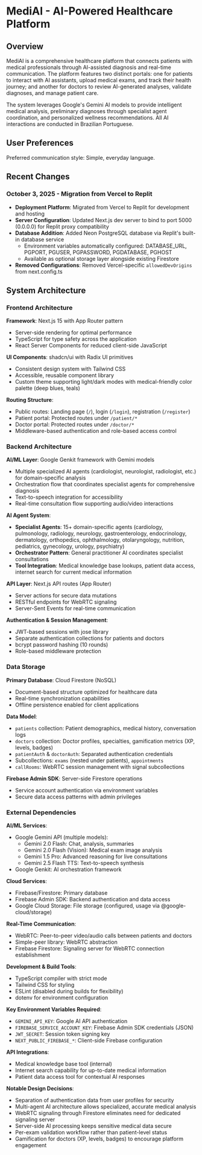 # MediAI - AI-Powered Healthcare Platform

## Overview

MediAI is a comprehensive healthcare platform that connects patients with medical professionals through AI-assisted diagnosis and real-time communication. The platform features two distinct portals: one for patients to interact with AI assistants, upload medical exams, and track their health journey; and another for doctors to review AI-generated analyses, validate diagnoses, and manage patient care.

The system leverages Google's Gemini AI models to provide intelligent medical analysis, preliminary diagnoses through specialist agent coordination, and personalized wellness recommendations. All AI interactions are conducted in Brazilian Portuguese.

## User Preferences

Preferred communication style: Simple, everyday language.

## Recent Changes

### October 3, 2025 - Migration from Vercel to Replit
- **Deployment Platform**: Migrated from Vercel to Replit for development and hosting
- **Server Configuration**: Updated Next.js dev server to bind to port 5000 (0.0.0.0) for Replit proxy compatibility
- **Database Addition**: Added Neon PostgreSQL database via Replit's built-in database service
  - Environment variables automatically configured: DATABASE_URL, PGPORT, PGUSER, PGPASSWORD, PGDATABASE, PGHOST
  - Available as optional storage layer alongside existing Firestore
- **Removed Configurations**: Removed Vercel-specific `allowedDevOrigins` from next.config.ts

## System Architecture

### Frontend Architecture

**Framework**: Next.js 15 with App Router pattern
- Server-side rendering for optimal performance
- TypeScript for type safety across the application
- React Server Components for reduced client-side JavaScript

**UI Components**: shadcn/ui with Radix UI primitives
- Consistent design system with Tailwind CSS
- Accessible, reusable component library
- Custom theme supporting light/dark modes with medical-friendly color palette (deep blues, teals)

**Routing Structure**:
- Public routes: Landing page (`/`), login (`/login`), registration (`/register`)
- Patient portal: Protected routes under `/patient/*`
- Doctor portal: Protected routes under `/doctor/*`
- Middleware-based authentication and role-based access control

### Backend Architecture

**AI/ML Layer**: Google Genkit framework with Gemini models
- Multiple specialized AI agents (cardiologist, neurologist, radiologist, etc.) for domain-specific analysis
- Orchestration flow that coordinates specialist agents for comprehensive diagnosis
- Text-to-speech integration for accessibility
- Real-time consultation flow supporting audio/video interactions

**AI Agent System**:
- **Specialist Agents**: 15+ domain-specific agents (cardiology, pulmonology, radiology, neurology, gastroenterology, endocrinology, dermatology, orthopedics, ophthalmology, otolaryngology, nutrition, pediatrics, gynecology, urology, psychiatry)
- **Orchestrator Pattern**: General practitioner AI coordinates specialist consultations
- **Tool Integration**: Medical knowledge base lookups, patient data access, internet search for current medical information

**API Layer**: Next.js API routes (App Router)
- Server actions for secure data mutations
- RESTful endpoints for WebRTC signaling
- Server-Sent Events for real-time communication

**Authentication & Session Management**:
- JWT-based sessions with jose library
- Separate authentication collections for patients and doctors
- bcrypt password hashing (10 rounds)
- Role-based middleware protection

### Data Storage

**Primary Database**: Cloud Firestore (NoSQL)
- Document-based structure optimized for healthcare data
- Real-time synchronization capabilities
- Offline persistence enabled for client applications

**Data Model**:
- `patients` collection: Patient demographics, medical history, conversation logs
- `doctors` collection: Doctor profiles, specialties, gamification metrics (XP, levels, badges)
- `patientAuth` & `doctorAuth`: Separated authentication credentials
- Subcollections: `exams` (nested under patients), `appointments`
- `callRooms`: WebRTC session management with signal subcollections

**Firebase Admin SDK**: Server-side Firestore operations
- Service account authentication via environment variables
- Secure data access patterns with admin privileges

### External Dependencies

**AI/ML Services**:
- Google Gemini API (multiple models):
  - Gemini 2.0 Flash: Chat, analysis, summaries
  - Gemini 2.0 Flash (Vision): Medical exam image analysis
  - Gemini 1.5 Pro: Advanced reasoning for live consultations
  - Gemini 2.5 Flash TTS: Text-to-speech synthesis
- Google Genkit: AI orchestration framework

**Cloud Services**:
- Firebase/Firestore: Primary database
- Firebase Admin SDK: Backend authentication and data access
- Google Cloud Storage: File storage (configured, usage via @google-cloud/storage)

**Real-Time Communication**:
- WebRTC: Peer-to-peer video/audio calls between patients and doctors
- Simple-peer library: WebRTC abstraction
- Firebase Firestore: Signaling server for WebRTC connection establishment

**Development & Build Tools**:
- TypeScript compiler with strict mode
- Tailwind CSS for styling
- ESLint (disabled during builds for flexibility)
- dotenv for environment configuration

**Key Environment Variables Required**:
- `GEMINI_API_KEY`: Google AI API authentication
- `FIREBASE_SERVICE_ACCOUNT_KEY`: Firebase Admin SDK credentials (JSON)
- `JWT_SECRET`: Session token signing key
- `NEXT_PUBLIC_FIREBASE_*`: Client-side Firebase configuration

**API Integrations**:
- Medical knowledge base tool (internal)
- Internet search capability for up-to-date medical information
- Patient data access tool for contextual AI responses

**Notable Design Decisions**:
- Separation of authentication data from user profiles for security
- Multi-agent AI architecture allows specialized, accurate medical analysis
- WebRTC signaling through Firestore eliminates need for dedicated signaling server
- Server-side AI processing keeps sensitive medical data secure
- Per-exam validation workflow rather than patient-level status
- Gamification for doctors (XP, levels, badges) to encourage platform engagement